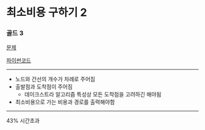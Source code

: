 # 최소비용 구하기 2
### 골드 3
[문제](https://www.acmicpc.net/problem/11779)

[파이썬코드](11779.py)

---
- 노드와 간선의 개수가 차례로 주어짐
- 출발점과 도착점이 주어짐
  - 데이크스트라 알고리즘 특성상 모든 도착점을 고려하긴 해야됨
- 최소비용으로 가는 비용과 경로를 출력해야함


---
43% 시간초과
